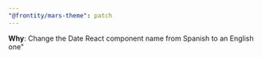 ```yaml
---
"@frontity/mars-theme": patch
---
```


**Why**: Change the Date React component name from Spanish to an English one"
